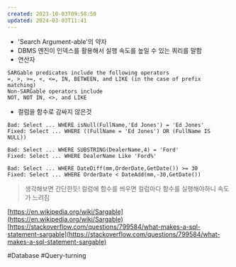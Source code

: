 ```yaml
---
created: 2023-10-03T09:58:50
updated: 2024-03-03T11:41
---
```

- 'Search Argument-able'의 약자
- DBMS 엔진이 인덱스를 활용해서 실행 속도를 높일 수 있는 쿼리를 말함
- 연산자

```
SARGable predicates include the following operators
=, >, >=, <, <=, IN, BETWEEN, and LIKE (in the case of prefix matching)
Non-SARGable operators include
NOT, NOT IN, <>, and LIKE 
```

- 컬럼을 함수로 감싸지 않은것

```
Bad: Select ... WHERE isNull(FullName,'Ed Jones') = 'Ed Jones'
Fixed: Select ... WHERE ((FullName = 'Ed Jones') OR (FullName IS NULL))

Bad: Select ... WHERE SUBSTRING(DealerName,4) = 'Ford'
Fixed: Select ... WHERE DealerName Like 'Ford%'

Bad: Select ... WHERE DateDiff(mm,OrderDate,GetDate()) >= 30
Fixed: Select ... WHERE OrderDate < DateAdd(mm,-30,GetDate()) 
```

> 생각해보면 간단한듯! 컬럼에 함수를 씌우면 컬럼마다 함수를 실행해야하니 속도가 느려짐

[https://en.wikipedia.org/wiki/Sargable](https://en.wikipedia.org/wiki/Sargable)  
[https://stackoverflow.com/questions/799584/what-makes-a-sql-statement-sargable](https://stackoverflow.com/questions/799584/what-makes-a-sql-statement-sargable)

#Database
#Query-turning 